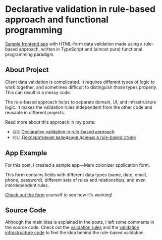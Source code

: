 # Declarative validation in rule-based approach and functional programming

[Sample frontend app](https://bespoyasov.ru/showcase/declarative-validation/) with HTML-form data validation made using a rule-based approach, written in TypeScript and (almost pure) functional programming paradigm.

## About Project

Client data validation is complicated. It requires different types of logic to work together, and sometimes difficult to distinguish those types properly. This can result in a messy code.

The rule-based approach helps to separate domain, UI, and infrastructure logic. It makes the validation rules independent from the other code and reusable in different projects.

Read more about this approach in my posts:

- 🇬🇧 [Declarative validation in rule-based approach](#)
- 🇷🇺 [Декларативная валидация данных в rule-based стиле](#)

## App Example

For this post, I created a sample app—Mars colonizer application form.

This form contains fields with different data types (name, date, email, phone, password), different sets of rules and relationships, and even interdependent rules.

[Check out the form](https://bespoyasov.ru/showcase/declarative-validation/) yourself to see how it's working!

## Source Code

Although the main idea is explained in the posts, I left some comments in the source code. Check out the [validation rules](https://github.com/bespoyasov/rule-based-data-validation/blob/main/src/application/validation.ts) and the [validation infrastructure code](https://github.com/bespoyasov/rule-based-data-validation/blob/main/src/services/validation.ts) to feel the idea behind the rule-based validation.
